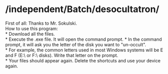 # /independent/Batch/desocultatron/

 First of all: Thanks to Mr. Sokulski.  
How to use this program:  
    * Download all the files.  
    * Execute the .exe file. It will open the command prompt.
    * In the command prompt, it will ask you the letter of the disk you want to "un-occult".  
        * For example, the common letters used in most Windows systems will be E and F (E:\ or F:\ disks). Write that letter on the prompt.  
    * Your files should appear again. Delete the shortcuts and use your device again.  